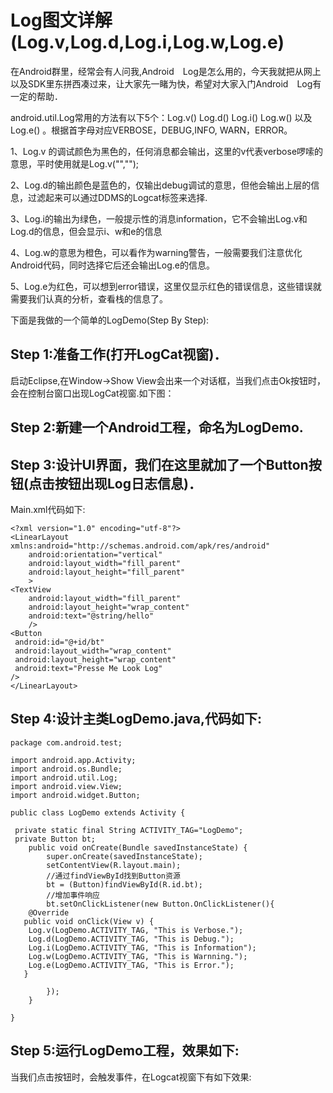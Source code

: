 # Log图文详解(Log.v,Log.d,Log.i,Log.w,Log.e)
在Android群里，经常会有人问我,Android　Log是怎么用的，今天我就把从网上以及SDK里东拼西凑过来，让大家先一睹为快，希望对大家入门Android　Log有一定的帮助．

android.util.Log常用的方法有以下5个：Log.v() Log.d() Log.i() Log.w() 以及 Log.e() 。根据首字母对应VERBOSE，DEBUG,INFO, WARN，ERROR。

1、Log.v 的调试颜色为黑色的，任何消息都会输出，这里的v代表verbose啰嗦的意思，平时使用就是Log.v("","");

2、Log.d的输出颜色是蓝色的，仅输出debug调试的意思，但他会输出上层的信息，过滤起来可以通过DDMS的Logcat标签来选择.

3、Log.i的输出为绿色，一般提示性的消息information，它不会输出Log.v和Log.d的信息，但会显示i、w和e的信息

4、Log.w的意思为橙色，可以看作为warning警告，一般需要我们注意优化Android代码，同时选择它后还会输出Log.e的信息。

5、Log.e为红色，可以想到error错误，这里仅显示红色的错误信息，这些错误就需要我们认真的分析，查看栈的信息了。

下面是我做的一个简单的LogDemo(Step By Step):

## Step 1:准备工作(打开LogCat视窗)．

 启动Eclipse,在Window->Show View会出来一个对话框，当我们点击Ok按钮时，会在控制台窗口出现LogCat视窗.如下图：







## Step 2:新建一个Android工程，命名为LogDemo.



## Step 3:设计UI界面，我们在这里就加了一个Button按钮(点击按钮出现Log日志信息)．

Main.xml代码如下:
```
<?xml version="1.0" encoding="utf-8"?>
<LinearLayout xmlns:android="http://schemas.android.com/apk/res/android"
    android:orientation="vertical"
    android:layout_width="fill_parent"
    android:layout_height="fill_parent"
    >
<TextView
    android:layout_width="fill_parent"
    android:layout_height="wrap_content"
    android:text="@string/hello"
    />
<Button
 android:id="@+id/bt"
 android:layout_width="wrap_content"
 android:layout_height="wrap_content"
 android:text="Presse Me Look Log"
/>
</LinearLayout>
```
## Step 4:设计主类LogDemo.java,代码如下:


```
package com.android.test;

import android.app.Activity;
import android.os.Bundle;
import android.util.Log;
import android.view.View;
import android.widget.Button;

public class LogDemo extends Activity {

 private static final String ACTIVITY_TAG="LogDemo";
 private Button bt;
    public void onCreate(Bundle savedInstanceState) {
        super.onCreate(savedInstanceState);
        setContentView(R.layout.main);
        //通过findViewById找到Button资源
        bt = (Button)findViewById(R.id.bt);
        //增加事件响应
        bt.setOnClickListener(new Button.OnClickListener(){
    @Override
   public void onClick(View v) {
    Log.v(LogDemo.ACTIVITY_TAG, "This is Verbose.");
    Log.d(LogDemo.ACTIVITY_TAG, "This is Debug.");
    Log.i(LogDemo.ACTIVITY_TAG, "This is Information");
    Log.w(LogDemo.ACTIVITY_TAG, "This is Warnning.");
    Log.e(LogDemo.ACTIVITY_TAG, "This is Error.");
   }

        });
    }

}
```


## Step 5:运行LogDemo工程，效果如下:







当我们点击按钮时，会触发事件，在Logcat视窗下有如下效果:

